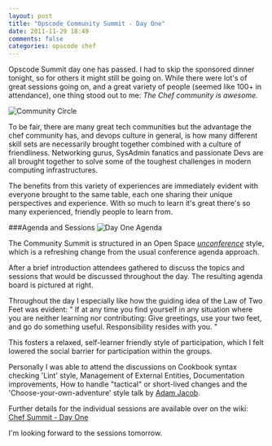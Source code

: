 ```yaml
---
layout: post
title: "Opscode Community Summit - Day One"
date: 2011-11-29 18:49
comments: false
categories: opscode chef
---
```


Opscode Summit day one has passed. I had to skip the sponsored dinner
tonight, so for others it might still be going on. While there were
lot's of great sessions going on, and a great variety of people
(seemed like 100+ in attendance), one thing stood out to me: *The Chef
community is awesome.*

![Community Circle](http://farm8.staticflickr.com/7002/6428818519_0fb57b8155.jpg)

To be fair, there are many great tech communities but the advantage the chef
community has, and devops culture in general, is how many different
skill sets are necessarily brought together combined with a culture of
friendliness. Networking gurus, SysAdmin
fanatics and passionate Devs are all brought together to solve some of
the toughest challenges in modern computing infrastructures.

The benefits from this variety of experiences are immediately evident
with everyone brought to the same table, each one sharing their unique
perspectives and experience. With so much to learn it's great there's
so many experienced, friendly people to learn from.

###Agenda and Sessions
![Day One Agenda](http://farm7.staticflickr.com/6113/6426059297_1ac8365b9c.jpg 'Agenda Board - Day 1')

The Community Summit is structured in an Open Space
[*unconference*](http://en.wikipedia.org/wiki/Unconference) style, which is
a refreshing change from the usual conference agenda approach.

After a brief introduction attendees gathered to discuss the topics and
sessions that would be discussed throughout the day. The resulting
agenda board is pictured at right.


Throughout the day I especially like how the guiding idea of the Law of
Two Feet was evident:
" If at any time you find yourself in any situation where you are neither learning nor contributing: Give greetings, use your two feet, and go do something useful. Responsibility resides with you. "

This fosters a relaxed, self-learner friendly style of participation,
which I felt lowered the social barrier for participation within the groups.

Personally I was able to attend the discussions on Cookbook syntax checking
'Lint' style, Management of External Entities, Documentation
improvements, How to handle "tactical" or short-lived changes and the
'Choose-your-own-adventure' style talk by [Adam Jacob](https://github.com/adamhjk).

Further details for the individual sessions are available over on the
wiki:
[Chef Summit - Day One](http://wiki.opscode.com/display/chef/Day+1)

I'm looking forward to the sessions tomorrow.
